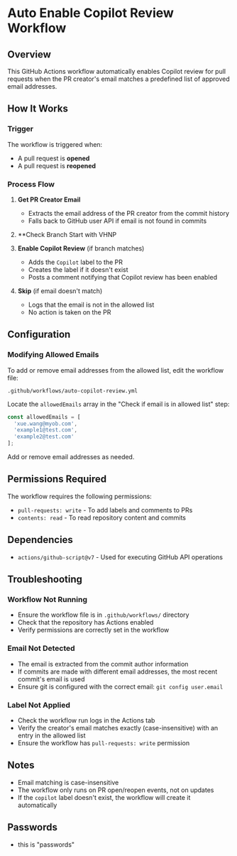 # Auto Enable Copilot Review Workflow

## Overview

This GitHub Actions workflow automatically enables Copilot review for pull requests when the PR creator's email matches a predefined list of approved email addresses.

## How It Works

### Trigger
The workflow is triggered when:
- A pull request is **opened**
- A pull request is **reopened**

### Process Flow

1. **Get PR Creator Email**
   - Extracts the email address of the PR creator from the commit history
   - Falls back to GitHub user API if email is not found in commits

2. **Check Branch Start with VHNP

3. **Enable Copilot Review** (if branch matches)
   - Adds the `Copilot` label to the PR
   - Creates the label if it doesn't exist
   - Posts a comment notifying that Copilot review has been enabled

4. **Skip** (if email doesn't match)
   - Logs that the email is not in the allowed list
   - No action is taken on the PR

## Configuration

### Modifying Allowed Emails

To add or remove email addresses from the allowed list, edit the workflow file:

`.github/workflows/auto-copilot-review.yml`

Locate the `allowedEmails` array in the "Check if email is in allowed list" step:

```javascript
const allowedEmails = [
  'xue.wang@myob.com',
  'example1@test.com',
  'example2@test.com'
];
```

Add or remove email addresses as needed.

## Permissions Required

The workflow requires the following permissions:
- `pull-requests: write` - To add labels and comments to PRs
- `contents: read` - To read repository content and commits

## Dependencies

- `actions/github-script@v7` - Used for executing GitHub API operations

## Troubleshooting

### Workflow Not Running
- Ensure the workflow file is in `.github/workflows/` directory
- Check that the repository has Actions enabled
- Verify permissions are correctly set in the workflow

### Email Not Detected
- The email is extracted from the commit author information
- If commits are made with different email addresses, the most recent commit's email is used
- Ensure git is configured with the correct email: `git config user.email`

### Label Not Applied
- Check the workflow run logs in the Actions tab
- Verify the creator's email matches exactly (case-insensitive) with an entry in the allowed list
- Ensure the workflow has `pull-requests: write` permission

## Notes

- Email matching is case-insensitive
- The workflow only runs on PR open/reopen events, not on updates
- If the `copilot` label doesn't exist, the workflow will create it automatically

## Passwords
- this is "passwords"
